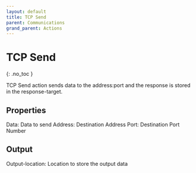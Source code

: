 ```yaml
---
layout: default
title: TCP Send
parent: Communications
grand_parent: Actions
---
```


# TCP Send
{: .no_toc }

TCP Send action sends data to the address:port and the response is stored in the response-target.

## Properties
Data: Data to send
Address: Destination Address
Port: Destination Port Number

## Output
Output-location: Location to store the output data
